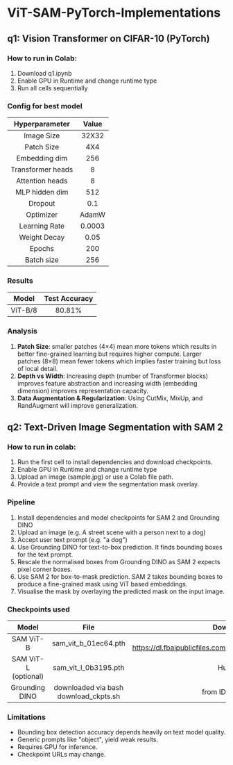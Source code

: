 # ViT-SAM-PyTorch-Implementations

## q1: Vision Transformer on CIFAR-10 (PyTorch)
### How to run in Colab:
1. Download q1.ipynb
2. Enable GPU in Runtime and change runtime type
3. Run all cells sequentially

### Config for best model
|Hyperparameter|Value|
|:---:|:---:|
|Image Size|32X32|
|Patch Size|4X4|
|Embedding dim|256|
|Transformer heads|8|
|Attention heads|8|
|MLP hidden dim|512|
|Dropout|0.1|
|Optimizer|AdamW|
|Learning Rate|0.0003|
|Weight Decay|0.05|
|Epochs|200|
|Batch size|256|

### Results
|Model|Test Accuracy|
|:---:|:---:|
|ViT-B/8|80.81%|

### Analysis
1. **Patch Size**: smaller patches (4×4) mean more tokens which results in better fine-grained learning but requires higher compute.
   Larger patches (8×8) mean fewer tokens which implies faster training but loss of local detail.
2. **Depth vs Width**: Increasing depth (number of Transformer blocks) improves feature abstraction and increasing width (embedding dimension) improves representation capacity.
3. **Data Augmentation & Regularization**: Using CutMix, MixUp, and RandAugment will improve generalization.

## q2: Text-Driven Image Segmentation with SAM 2

### How to run in colab:
1. Run the first cell to install dependencies and download checkpoints.
2. Enable GPU in Runtime and change runtime type
3. Upload an image (sample.jpg) or use a Colab file path.
4. Provide a text prompt and view the segmentation mask overlay.

### Pipeline
1. Install dependencies and model checkpoints for SAM 2 and Grounding DINO
2. Upload an image (e.g. A street scene with a person next to a dog)
3. Accept user text prompt (e.g. "a dog")
1. Use Grounding DINO for text-to-box prediction. It finds bounding boxes for the text prompt.
2. Rescale the normalised boxes from Grounding DINO as SAM 2 expects pixel corner boxes.
3. Use SAM 2 for box-to-mask prediction. SAM 2 takes bounding boxes to produce a fine-grained mask using ViT based embeddings.
4. Visualise the mask by overlaying the predicted mask on the input image.

### Checkpoints used
|Model|File|Download Command|
|:---:|:---:|:---:|
|SAM ViT-B|sam_vit_b_01ec64.pth|wget https://dl.fbaipublicfiles.com/segment_anything/sam_vit_b_01ec64.pth|
|SAM ViT-L (optional)|sam_vit_l_0b3195.pth|HuggingFace repo|
|Grounding DINO|downloaded via bash download_ckpts.sh|from IDEA-Research GitHub

### Limitations
- Bounding box detection accuracy depends heavily on text model quality.
- Generic prompts like "object", yield weak results.
- Requires GPU for inference.
- Checkpoint URLs may change.


